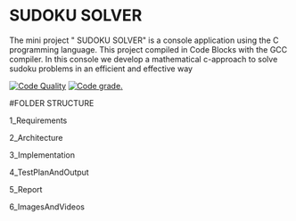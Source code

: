 # SUDOKU SOLVER
The mini project " SUDOKU SOLVER"  is a console application using the C programming language. This project compiled in Code Blocks with the GCC compiler. In this console we develop a mathematical c-approach to solve sudoku problems  in an efficient and effective way 

[![Code Quality](https://www.code-inspector.com/project/28306/score/svg)](https://www.code-inspector.com)
[![Code grade](https://www.code-inspector.com/project/28306/status/svg).](https://www.code-inspector.com)

#FOLDER STRUCTURE

1_Requirements

2_Architecture

3_Implementation

4_TestPlanAndOutput

5_Report

6_ImagesAndVideos

